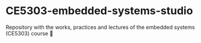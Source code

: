 # CE5303-embedded-systems-studio

Repository with the works, practices and lectures of the embedded systems (CE5303) course 🤖
